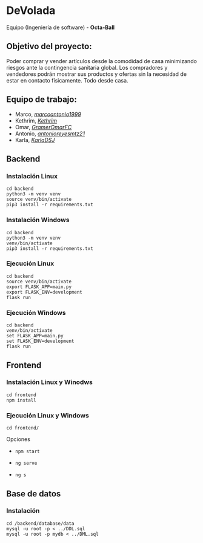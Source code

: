 # DeVolada
Equipo (Ingeniería de software)  - **Octa-Ball**  

## Objetivo del proyecto:
Poder comprar y vender artículos desde la comodidad de casa minimizando riesgos ante la contingencia sanitaria global. 
Los compradores y vendedores podrán mostrar sus productos y ofertas sin la necesidad de estar en contacto físicamente. Todo desde casa.

## Equipo de trabajo:
- Marco, [*marcoantonio1999*](https://github.com/marcoantonio1999)
- Kethrim, [*Kethrim*](https://github.com/Kethrim)
- Omar, [*GramerOmarFC*](https://github.com/GramerOmarFC)
- Antonio, [*antonioreyesmtz21*](https://github.com/antonioreyesmtz21)
- Karla, [*KarlaDSJ*](https://github.com/KarlaDSJ)


## Backend

### Instalación Linux
```
cd backend
python3 -m venv venv
source venv/bin/activate
pip3 install -r requirements.txt
```
### Instalación Windows
```
cd backend
python3 -m venv venv
venv/bin/activate
pip3 install -r requirements.txt

```


### Ejecución Linux
```
cd backend
source venv/bin/activate
export FLASK_APP=main.py
export FLASK_ENV=development
flask run
```
### Ejecución Windows
```
cd backend
venv/bin/activate
set FLASK_APP=main.py
set FLASK_ENV=development
flask run
```



## Frontend

### Instalación Linux y Winodws
```
cd frontend
npm install
```

### Ejecución Linux y Windows
```
cd frontend/
```
Opciones
* ```
  npm start 
  ```
* ```
  ng serve 
  ```
* ```
  ng s
  ```

## Base de datos
### Instalación
```
cd /backend/database/data
mysql -u root -p < ../DDL.sql
mysql -u root -p mydb < ../DML.sql
```